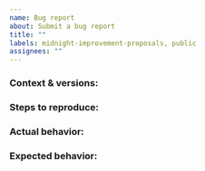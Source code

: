 ```yaml
---
name: Bug report
about: Submit a bug report
title: ""
labels: midnight-improvement-proposals, public
assignees: ""
---
```


### Context & versions:

<!-- Explain your setup and what versions have been used. -->

### Steps to reproduce:

<!--
  1. Prepared x
  2. Started y
  3. Submitted z

  If not reproducible, describe the steps you took as you remember it.
-->

### Actual behavior:

<!-- A description of the (reproducible) outcome. -->

### Expected behavior:

<!-- A description of what you expect to happen instead. -->
